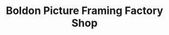 ---
title: "Boldon Picture Framing Factory Shop"
url: /boldon-colliery/boldon-picture-framing-factory-shop/
shop: shop
---